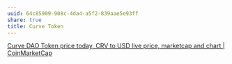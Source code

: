 ```yaml
---
uuid: 64c85909-908c-4da4-a5f2-839aae5e93ff
share: true
title: Curve Token
---
```

[Curve DAO Token price today, CRV to USD live price, marketcap and chart | CoinMarketCap](https://coinmarketcap.com/currencies/curve-dao-token/)